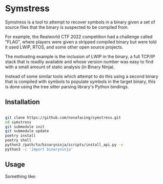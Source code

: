 # Symstress

Symstress is a tool to attempt to recover symbols in a binary given a set of source files
that the binary is suspected to be compiled from.

For example, the Realworld CTF 2022 competition had a challenge called "FLAG", where
players were given a stripped compiled binary but were told it used LWIP, RTOS, and some
other open source projects.

The motivating example is the inclusion of LWIP in the binary, a full TCP/IP stack that
is readily available and whose version number was easy to find with a small amount of
static analysis (in Binary Ninja).

Instead of some similar tools which attempt to do this using a second binary that is
compiled with symbols to populate symbols in the target binary, this is done using the
tree sitter parsing library's Python bindings.

## Installation

```sh

git clone https://github.com/novafacing/symstress.git
cd symstress
git submodule init
git submodule update
poetry install
poetry shell
python3 /path/to/binaryninja/scripts/install_api.py -v
python3 -c 'import binaryninja'
```

## Usage

Something like:
